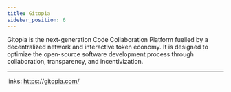 ```yaml
---
title: Gitopia
sidebar_position: 6
---
```




Gitopia is the next-generation Code Collaboration Platform fuelled by a decentralized network and interactive token economy. It is designed to optimize the open-source software development process through collaboration, transparency, and incentivization.


___
links: https://gitopia.com/
